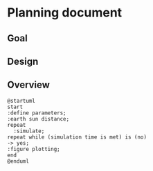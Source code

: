 # Planning document

## Goal

## Design

## Overview

```plantUML
@startuml
start
:define parameters;
:earth sun distance;
repeat
  :simulate;
repeat while (simulation time is met) is (no)
-> yes;
:figure plotting;
end
@enduml
```
